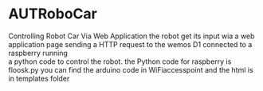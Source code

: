 # AUTRoboCar
Controlling Robot Car Via Web Application
the robot get its input wia a web application page sending a HTTP request to the wemos D1 connected to a raspberry running  
a python code to control the robot.
the Python code for raspberry is floosk.py
you can find the arduino code in WiFiaccesspoint
and the html is in templates folder
